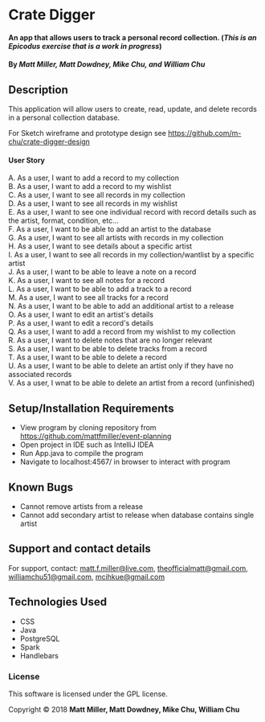 
# Crate Digger

#### An app that allows users to track a personal record collection. (_This is an Epicodus exercise that is a work in progress_)

#### By _**Matt Miller, Matt Dowdney, Mike Chu, and William Chu**_

## Description

This application will allow users to create, read, update, and delete records in a personal collection database.

For Sketch wireframe and prototype design see https://github.com/m-chu/crate-digger-design

#### User Story

A. As a user, I want to add a record to my collection<br>
B. As a user, I want to add a record to my wishlist<br>
C. As a user, I want to see all records in my collection<br>
D. As a user, I want to see all records in my wishlist<br>
E. As a user, I want to see one individual record with record details such as the artist, format, condition, etc...<br>
F. As a user, I want to be able to add an artist to the database<br>
G. As a user, I want to see all artists with records in my collection<br>
H. As a user, I want to see details about a specific artist<br>
I. As a user, I want to see all records in my collection/wantlist by a specific artist<br>
J. As a user, I want to be able to leave a note on a record<br>
K. As a user, I want to see all notes for a record<br>
L. As a user, I want to be able to add a track to a record<br>
M. As a user, I want to see all tracks for a record<br>
N. As a user, I want to be able to add an additional artist to a release<br>
O. As a user, I want to edit an artist's details<br>
P. As a user, I want to edit a record's details<br>
Q. As a user, I want to add a record from my wishlist to my collection<br>
R. As a user, I want to delete notes that are no longer relevant<br>
S. As a user, I want to be able to delete tracks from a record<br>
T. As a user, I want to be able to delete a record<br>
U. As a user, I want to be able to delete an artist only if they have no associated records<br>
V. As a user, I wnat to be able to delete an artist from a record (unfinished)

<!-- ## Data relationship
![alt tag](screenshots/data.png "Data Model") -->

## Setup/Installation Requirements

* View program by cloning repository from https://github.com/mattfmiller/event-planning
* Open project in IDE such as IntelliJ IDEA
* Run App.java to compile the program
* Navigate to localhost:4567/ in browser to interact with program

## Known Bugs

* Cannot remove artists from a release
* Cannot add secondary artist to release when database contains single artist

## Support and contact details

For support, contact: matt.f.miller@live.com, theofficialmatt@gmail.com, williamchu51@gmail.com, mcihkue@gmail.com

## Technologies Used

* CSS
* Java
* PostgreSQL
* Spark
* Handlebars

### License

This software is licensed under the GPL license.

Copyright © 2018 **Matt Miller, Matt Dowdney, Mike Chu, William Chu**
